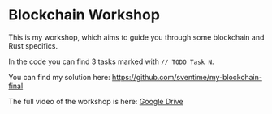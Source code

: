 # Blockchain Workshop

This is my workshop, which aims to guide you through some blockchain and Rust specifics.

In the code you can find 3 tasks marked with `// TODO Task N`. 

You can find my solution here: https://github.com/sventime/my-blockchain-final

The full video of the workshop is here: [Google Drive](https://drive.google.com/file/d/13eIOmGxWu3hDTT5_OoHWUTYKDTTxesi_/view?usp=sharing)

